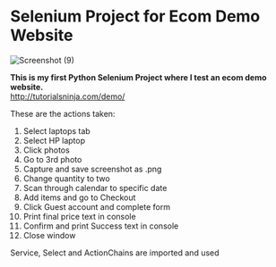 # Selenium Project for Ecom Demo Website

![Screenshot (9)](https://user-images.githubusercontent.com/45835546/226153233-df8817f7-209a-4f21-9e29-3ef20fd35638.png)

**This is my first Python Selenium Project where I test an ecom demo website.**\
http://tutorialsninja.com/demo/

These are the actions taken:

1) Select laptops tab
2) Select HP laptop
3) Click photos
4) Go to 3rd photo
5) Capture and save screenshot as .png
6) Change quantity to two
7) Scan through calendar to specific date
8) Add items and go to Checkout
9) Click Guest account and complete form
10) Print final price text in console
11) Confirm and print Success text in console
12) Close window

Service, Select and ActionChains are imported and used
